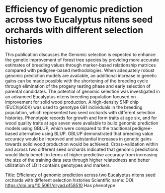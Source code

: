 # Efficiency of genomic prediction across two Eucalyptus nitens seed orchards with different selection histories

This publication discusses the Genomic selection is expected to enhance the genetic improvement of forest tree species by providing more accurate estimates of breeding values through marker-based relationship matrices compared with pedigree-based methodologies. When adequately robust genomic prediction models are available, an additional increase in genetic gains can be made possible with the shortening of the breeding cycle through elimination of the progeny testing phase and early selection of parental candidates. The potential of genomic selection was investigated in an advanced Eucalyptus nitens breeding population focused on improvement for solid wood production. A high-density SNP chip (EUChip60K) was used to genotype 691 individuals in the breeding population, which represented two seed orchards with different selection histories. Phenotypic records for growth and form traits at age six, and for wood quality traits at age seven were available to build genomic prediction models using GBLUP, which were compared to the traditional pedigree-based alternative using BLUP. GBLUP demonstrated that breeding value accuracy would be improved and substantial increases in genetic gains towards solid wood production would be achieved. Cross-validation within and across two different seed orchards indicated that genomic predictions would likely benefit in terms of higher predictive accuracy from increasing the size of the training data sets through higher relatedness and better utilization of LD
It contains  genotypes and  markers.

Title: Efficiency of genomic prediction across two Eucalyptus nitens seed orchards with different selection histories
Scientific name: 
DOI: https://doi.org/10.5061/dryad.pf58510
Has phenotype 


